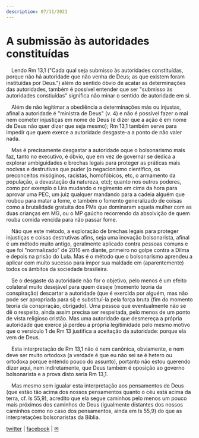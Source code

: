 ```yaml
---
description: 07/11/2021
---
```


# A submissão às autoridades constituídas

&emsp;Lendo Rm 13,1 ("Cada qual seja submisso às autoridades constituídas, porque não há autoridade que não venha de Deus; as que existem foram instituídas por Deus.") além do sentido óbvio de acatar as determinações das autoridades, também é possível entender que ser "submisso às autoridades constiuídas" significa não minar o sentido de autoridade em si.

&emsp;Além de não legitimar a obediência a determinações más ou injustas, afinal a autoridade é "ministra de Deus" (v. 4) e não é possível fazer o mal nem cometer injustiças em nome de Deus (e dizer que a ação é em nome de Deus não quer dizer que seja mesmo); Rm 13,1 também serve para impedir que quem exerce a autoridade desgaste-a a ponto de não valer nada.

&emsp;Mas é precisamente desgastar a autoridade oque o bolsonarismo mais faz, tanto no executivo, é óbvio, que em vez de governar se dedica a explorar ambiguidades e brechas legais para proteger as práticas mais nocivas e destrutivas que puder (o negacionismo científico, os preconceitos misóginos, racistas, homofóbicos, etc, o armamento da população, a devastação da natureza, etc); quanto nos outros poderes, como por exemplo o Lira mudando o regimento em cima da hora para aprovar uma PEC, um juiz qualquer mandando para a cadeia alguém que roubou para matar a fome, e também o fomento generalizado de coisas como a brutalidade gratuita dos PMs que dominaram aquela mulher com as duas crianças em MG, ou o MP gaúcho recorrendo da absolvição de quem rouba comida vencida para não passar fome.

&emsp;Não que este método, a exploração de brechas legais para proteger injustiças e coisas destrutivas afins, seja uma inovação bolsonarista, afinal é um método muito antigo, geralmente aplicado contra pessoas comuns e que foi "normalizado" de 2016 em diante, primeiro no golpe contra a Dilma e depois na prisão do Lula. Mas é o método que o bolsonarismo aprendeu a aplicar com muito sucesso para impor sua maldade em (aparentemente) todos os âmbitos da sociedade brasileira.

&emsp;Se o desgaste da autoridade não for o objetivo, pelo menos é um efeito colateral muito desejável para quem deseje (momento teoria da conspiração) descartar a autoridade (que é exercida por alguém, mas não pode ser apropriada para si) e substituí-la pela força bruta (fim do momento teoria da conspiração, obrigado).
Uma pessoa que eventualmente não se dê o respeito, ainda assim precisa ser respeitada, pelo menos de um ponto de vista religioso cristão. Mas uma autoridade que desmereça a própria autoridade que exerce já perdeu a própria legitimidade pelo mesmo motivo que o versículo 1 de Rm 13 justifica a aceitação da autoridade: porque ela vem de Deus.

&emsp;Esta interpretação de Rm 13,1 não é nem canônica, obviamente, e nem deve ser muito ortodoxa (a verdade é que eu não sei se é hetero ou ortodoxa porque entendo pouco do assunto), portanto não estou querendo dizer aqui, nem indiretamente, que Deus também é oposição ao governo bolsonarista e a prova disto seria Rm 13,1.

&emsp;Mas mesmo sem igualar esta interpretação aos pensamentos de Deus (que estão tão acima dos nossos pensamentos quanto o céu está acima da terra, cf. Is 55,9), acredito que ela segue caminhos pelo menos um pouco mais próximos dos caminhos de Deus (igualmente distantes dos nossos caminhos como no caso dos pensamentos, ainda em Is 55,9) do que as interpretações bolsonaristas da Bíblia.

[twitter](https://twitter.com/mrclmlt) | [facebook](https://www.facebook.com/mrclmlt) | [✉](mailto:mrclmlt@gmail.com)


